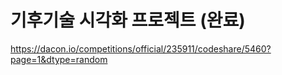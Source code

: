 # 기후기술 시각화 프로젝트 (완료)

https://dacon.io/competitions/official/235911/codeshare/5460?page=1&dtype=random
